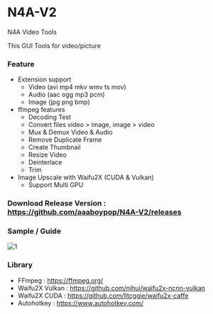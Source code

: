 # N4A-V2
N4A Video Tools

This GUI Tools for video/picture

### Feature
 - Extension support
   - Video (avi mp4 mkv wmv ts mov)
   - Audio (aac ogg mp3 pcm)
   - Image (jpg png bmp)
 - ffmpeg features
   - Decoding Test
   - Convert files video > image, image > video
   - Mux & Demux Video & Audio
   - Remove Duplicate Frame
   - Create Thumbnail
   - Resize Video
   - Deinterlace
   - Trim
 - Image Upscale with Waifu2X (CUDA & Vulkan)
    - Support Multi GPU

### Download Release Version : https://github.com/aaaboypop/N4A-V2/releases

### Sample / Guide
![1](https://files.catbox.moe/ajt32t.png)

### Library
 - FFmpeg : https://ffmpeg.org/
 - Waifu2X Vulkan : https://github.com/nihui/waifu2x-ncnn-vulkan
 - Waifu2X CUDA : https://github.com/lltcggie/waifu2x-caffe
 - Autohotkey : https://www.autohotkey.com/
